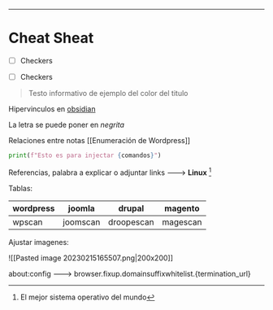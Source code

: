 -----------

# Cheat Sheat 

 - [ ]  Checkers 
- [ ] Checkers

 
> Testo informativo 
> de ejemplo del color del titulo 

Hipervinculos en [obsidian](https://raw.githubusercontent.com/ambionics/magento-exploits/master/magento-sqli.py)

La letra se puede poner en *negrita*

Relaciones entre notas [[Enumeración de Wordpress]]

```python
print(f"Esto es para injectar {comandos}")
```

Referencias, palabra a explicar o adjuntar links ---> **Linux** [^1]

[^1]:   El mejor sistema operativo del mundo

Tablas:

| wordpress | joomla | drupal | magento | 
|-------------|---------|---------|-----------|
| wpscan | joomscan | droopescan | magescan | 

Ajustar imagenes: 

![[Pasted image 20230215165507.png|200x200]]

about:config ---> browser.fixup.domainsuffixwhitelist.{termination_url}